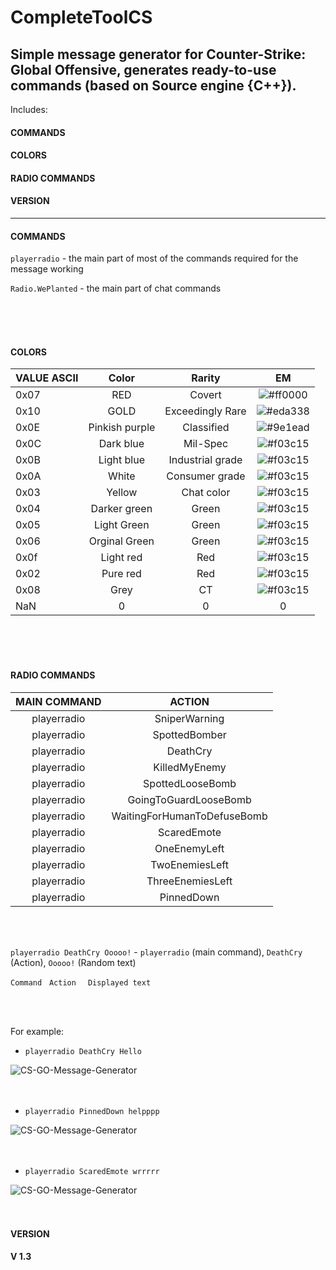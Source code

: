 # CompleteToolCS
Simple message generator for Counter-Strike: Global Offensive,  generates ready-to-use commands (based on Source engine {C++}).
---
Includes:
#### COMMANDS 
#### COLORS 
#### RADIO COMMANDS
#### VERSION
---


#### COMMANDS

```playerradio``` - the main part of most of the commands required for the message working

```Radio.WePlanted``` - the main part of chat commands

<br />
<br />
<br />

#### COLORS

| VALUE ASCII   | Color            | Rarity           | EM                                                              |
| ------------- |:----------------:| :---------------:|:---------------------------------------------------------------:|   
| 0x07          | RED              | Covert           | ![#ff0000](https://via.placeholder.com/15/ff0000/000000?text=+) |
| 0x10          | GOLD             | Exceedingly Rare | ![#eda338](https://via.placeholder.com/15/eda338/000000?text=+) |
| 0x0E          | Pinkish purple   | Classified       | ![#9e1ead](https://via.placeholder.com/15/9e1ead/000000?text=+) |
| 0x0C          | Dark blue        | Mil-Spec         | ![#f03c15](https://via.placeholder.com/15/f03c15/000000?text=+) |
| 0x0B          | Light blue       | Industrial grade | ![#f03c15](https://via.placeholder.com/15/f03c15/000000?text=+) |
| 0x0A          | White            | Consumer grade   | ![#f03c15](https://via.placeholder.com/15/f03c15/000000?text=+) |
| 0x03          | Yellow           | Chat color       | ![#f03c15](https://via.placeholder.com/15/f03c15/000000?text=+) |
| 0x04          | Darker green     | Green            | ![#f03c15](https://via.placeholder.com/15/f03c15/000000?text=+) |
| 0x05          | Light Green      | Green            | ![#f03c15](https://via.placeholder.com/15/f03c15/000000?text=+) |
| 0x06          | Orginal Green    | Green            | ![#f03c15](https://via.placeholder.com/15/f03c15/000000?text=+) |
| 0x0f          | Light red        | Red              | ![#f03c15](https://via.placeholder.com/15/f03c15/000000?text=+) |
| 0x02          | Pure red         | Red              | ![#f03c15](https://via.placeholder.com/15/f03c15/000000?text=+) |
| 0x08          | Grey             | CT               | ![#f03c15](https://via.placeholder.com/15/f03c15/000000?text=+) |
| NaN           | 0                | 0                | 0                                                               |

<br />
<br />
<br />

#### RADIO COMMANDS


| MAIN COMMAND      | ACTION                          |
|:-----------------:|:-------------------------------:|
| playerradio       | SniperWarning                   |
| playerradio       | SpottedBomber                   |
| playerradio       | DeathCry                        |
| playerradio       | KilledMyEnemy                   |
| playerradio       | SpottedLooseBomb                |
| playerradio       | GoingToGuardLooseBomb           |
| playerradio       | WaitingForHumanToDefuseBomb     |
| playerradio       | ScaredEmote                     |
| playerradio       | OneEnemyLeft                    |
| playerradio       | TwoEnemiesLeft                  |
| playerradio       | ThreeEnemiesLeft                |
| playerradio       | PinnedDown                      |

<br />
<br />

```playerradio DeathCry Ooooo!``` - ```playerradio``` (main command), ```DeathCry``` (Action), ```Ooooo!``` (Random text)

```Command``` &nbsp; ```Action ``` &nbsp; ```Displayed text```

<br />
<br />

For example:

* ```playerradio DeathCry Hello```

![CS-GO-Message-Generator](img/f.PNG)
<br /><br /><br />

* ```playerradio PinnedDown helpppp```

![CS-GO-Message-Generator](img/s.png)
<br /><br /><br />

* ```playerradio ScaredEmote wrrrrr```

![CS-GO-Message-Generator](img/t.PNG)
<br /><br /><br />

#### VERSION
<b>V 1.3</b>
